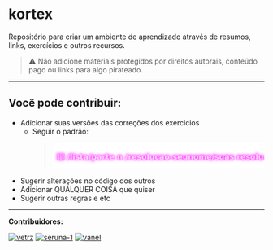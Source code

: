 # kortex

Repositório para criar um ambiente de aprendizado através de resumos, links, exercícios e outros recursos.  
> ⚠️ Não adicione materiais protegidos por direitos autorais, conteúdo pago ou links para algo pirateado.
---
## Você pode contribuir:
- Adicionar suas versões das correções dos exercicios
  - Seguir o padrão:
    > <img src="assets/neon.svg">
- Sugerir alterações no código dos outros
- Adicionar QUALQUER COISA que quiser
- Sugerir outras regras e etc

---

**Contribuidores:**  

[![vetrz](assets/icons/vetrz.ico)](https://github.com/vetrz)
[![seruna-1](assets/icons/seruna.ico)](https://github.com/seruna-1)
[![vanel](assets/icons/vanel.ico)](https://github.com/vaneldoga)
